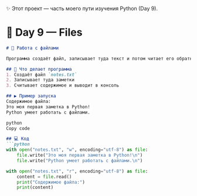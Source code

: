 ✨ Этот проект — часть моего пути изучения Python (Day 9).
# 📘 Day 9 — Files  

```markdown
# 📂 Работа с файлами

Программа создаёт файл, записывает туда текст и потом читает его обратно.

## 📌 Что делает программа
1. Создаёт файл `notes.txt`
2. Записывает туда заметки
3. Считывает содержимое и выводит в консоль

## ▶️ Пример запуска
Содержимое файла:
Это моя первая заметка в Python!
Python умеет работать с файлами.

python
Copy code

## 💻 Код
```python
with open("notes.txt", "w", encoding="utf-8") as file:
    file.write("Это моя первая заметка в Python!\n")
    file.write("Python умеет работать с файлами.\n")

with open("notes.txt", "r", encoding="utf-8") as file:
    content = file.read()
    print("Содержимое файла:")
    print(content)
